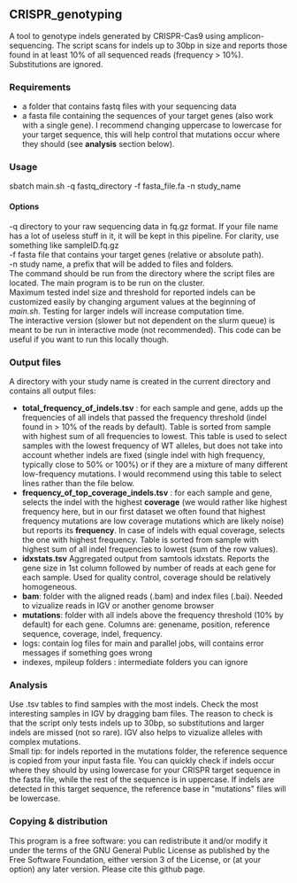 ## CRISPR_genotyping
A tool to genotype indels generated by CRISPR-Cas9 using amplicon-sequencing. The script scans for indels up to 30bp in size and reports those found in at least 10% of all sequenced reads (frequency > 10%). Substitutions are ignored.

### Requirements
* a folder that contains fastq files with your sequencing data
* a fasta file containing the sequences of your target genes (also work with a single gene). I recommend changing uppercase to lowercase for your target sequence, this will help control that mutations occur where they should (see **analysis** section below).

### Usage
sbatch main.sh -q fastq_directory -f fasta_file.fa -n study_name  
#### Options
-q directory to your raw sequencing data in fq.gz format. If your file name has a lot of useless stuff in it, it will be kept in this pipeline. For clarity, use something like sampleID.fq.gz  
-f fasta file that contains your target genes (relative or absolute path).  
-n study name, a prefix that will be added to files and folders.  
The command should be run from the directory where the script files are located. The main program is to be run on the cluster.  
Maximum tested indel size and threshold for reported indels can be customized easily by changing argument values at the beginning of *main.sh*. Testing for larger indels will increase computation time.  
The interactive version (slower but not dependent on the slurm queue) is meant to be run in interactive mode (not recommended). This code can be useful if you want to run this locally though.  

### Output files
A directory with your study name is created in the current directory and contains all output files:  
* **total_frequency_of_indels.tsv** : for each sample and gene, adds up the frequencies of all indels that passed the frequency threshold (indel found in > 10% of the reads by default). Table is sorted from sample with highest sum of all frequencies to lowest. This table is used to select samples with the lowest frequency of WT alleles, but does not take into account whether indels are fixed (single indel with high frequency, typically close to 50% or 100%) or if they are a mixture of many different low-frequency mutations. I would recommend using this table to select lines rather than the file below.
* **frequency_of_top_coverage_indels.tsv** : for each sample and gene, selects the indel with the highest **coverage** (we would rather like highest frequency here, but in our first dataset we often found that highest frequency mutations are low coverage mutations which are likely noise) but reports its **frequency**. In case of indels with equal coverage, selects the one with highest frequency. Table is sorted from sample with highest sum of all indel frequencies to lowest (sum of the row values).
* **idxstats.tsv** Aggregated output from samtools idxstats. Reports the gene size in 1st column followed by number of reads at each gene for each sample. Used for quality control, coverage should be relatively homogeneous.
* **bam**: folder with the aligned reads (.bam) and index files (.bai). Needed to vizualize reads in IGV or another genome browser
* **mutations**: folder with all indels above the frequency threshold (10% by default) for each gene. Columns are: genename, position, reference sequence, coverage, indel, frequency.
* logs: contain log files for main and parallel jobs, will contains error messages if something goes wrong
* indexes, mpileup folders : intermediate folders you can ignore

### Analysis
Use .tsv tables to find samples with the most indels. Check the most interesting samples in IGV by dragging bam files. The reason to check is that the script only tests indels up to 30bp, so substitutions and larger indels are missed (not so rare). IGV also helps to vizualize alleles with complex mutations.  
Small tip: for indels reported in the mutations folder, the reference sequence is copied from your input fasta file. You can quickly check if indels occur where they should by using lowercase for your CRISPR target sequence in the fasta file, while the rest of the sequence is in uppercase. If indels are detected in this target sequence, the reference base in "mutations" files will be lowercase.

### Copying & distribution
This program is a free software: you can redistribute it and/or modify it under the terms of the GNU General Public License as published by the Free Software Foundation, either version 3 of the License, or (at your option) any later version. Please cite this github page.
